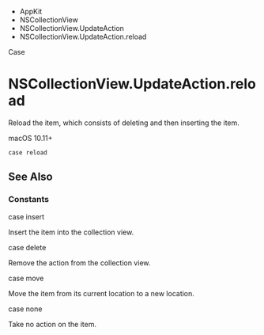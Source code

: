 

- AppKit
- NSCollectionView
- NSCollectionView.UpdateAction
-  NSCollectionView.UpdateAction.reload 

Case

# NSCollectionView.UpdateAction.reload

Reload the item, which consists of deleting and then inserting the item.

macOS 10.11+

``` source
case reload
```

## See Also

### Constants

case insert

Insert the item into the collection view.

case delete

Remove the action from the collection view.

case move

Move the item from its current location to a new location.

case none

Take no action on the item.

